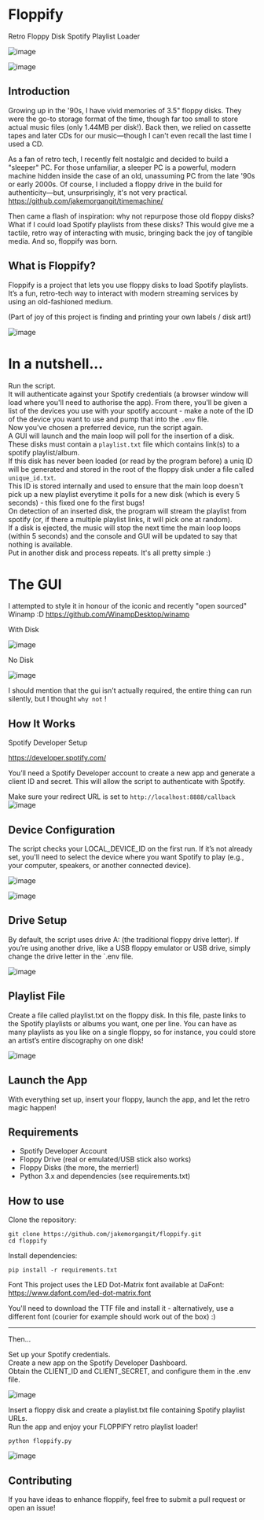 #  Floppify
Retro Floppy Disk Spotify Playlist Loader


![image](https://github.com/user-attachments/assets/3cafe9cd-adf0-419c-94ca-4aaf95a3bf28)

![image](https://github.com/user-attachments/assets/f3f39165-b441-4082-a689-d17864cc7be2)


## Introduction
Growing up in the '90s, I have vivid memories of 3.5" floppy disks. They were the go-to storage format of the time, though far too small to store actual music files (only 1.44MB per disk!). Back then, we relied on cassette tapes and later CDs for our music—though I can't even recall the last time I used a CD.

As a fan of retro tech, I recently felt nostalgic and decided to build a "sleeper" PC. For those unfamiliar, a sleeper PC is a powerful, modern machine hidden inside the case of an old, unassuming PC from the late '90s or early 2000s. Of course, I included a floppy drive in the build for authenticity—but, unsurprisingly, it's not very practical.
https://github.com/jakemorgangit/timemachine/


Then came a flash of inspiration: why not repurpose those old floppy disks? What if I could load Spotify playlists from these disks? This would give me a tactile, retro way of interacting with music, bringing back the joy of tangible media. And so, floppify was born.

## What is Floppify?
Floppify is a project that lets you use floppy disks to load Spotify playlists. It’s a fun, retro-tech way to interact with modern streaming services by using an old-fashioned medium.

(Part of joy of this project is finding and printing your own labels / disk art!)

![image](https://github.com/user-attachments/assets/0318217a-2354-486d-9027-045e9891104c)



# In a nutshell...

Run the script.  
It will authenticate against your Spotify credentials (a browser window will load where you'll need to authorise the app).
From there, you'll be given a list of the devices you use with your spotify account - make a note of the ID of the device you want to use and pump that into the `.env` file.  
Now you've chosen a preferred device, run the script again.  
A GUI will launch and the main loop will poll for the insertion of a disk.  
These disks must contain a `playlist.txt` file which contains link(s) to a spotify playlist/album.  
If this disk has never been loaded (or read by the program before) a uniq ID will be generated and stored in the root of the floppy disk under a file called `unique_id.txt`.  
This ID is stored internally and used to ensure that the main loop doesn't pick up a new playlist everytime it polls for a new disk (which is every 5 seconds) - this fixed one fo the first bugs!  
On detection of an inserted disk, the program will stream the playlist from spotify (or, if there a multiple playlist links, it will pick one at random).  
If a disk is ejected, the music will stop the next time the main loop loops (within 5 seconds) and the console and GUI will be updated to say that nothing is available.  
Put in another disk and process repeats.  It's all pretty simple :) 


# The GUI

I attempted to style it in honour of the iconic and recently "open sourced" Winamp :D
https://github.com/WinampDesktop/winamp

With Disk

![image](https://github.com/user-attachments/assets/f22db6c7-d9fb-4664-b4a9-9b93623005db)


No Disk

![image](https://github.com/user-attachments/assets/3b5f5afb-055d-445e-a0fd-b67e271e31ac)


I should mention that the gui isn't actually required, the entire thing can run silently, but I thought `why not` !


## How It Works
Spotify Developer Setup

https://developer.spotify.com/

You’ll need a Spotify Developer account to create a new app and generate a client ID and secret. This will allow the script to authenticate with Spotify.


Make sure your redirect URL is set to `http://localhost:8888/callback`
![image](https://github.com/user-attachments/assets/3daafb35-1595-4e0c-b860-71d755ec2a72)


## Device Configuration
The script checks your LOCAL_DEVICE_ID on the first run. If it’s not already set, you'll need to select the device where you want Spotify to play (e.g., your computer, speakers, or another connected device).


![image](https://github.com/user-attachments/assets/472a40bb-57f2-4e2a-876f-3d5c9b102667)

![image](https://github.com/user-attachments/assets/376c8959-1ca7-44b4-afbd-fb50ad2bd73a)



## Drive Setup
By default, the script uses drive A: (the traditional floppy drive letter). If you’re using another drive, like a USB floppy emulator or USB drive, simply change the drive letter in the `.env file.


![image](https://github.com/user-attachments/assets/285c18f8-8690-4ae2-ba43-ed5b459559c9)

## Playlist File
Create a file called playlist.txt on the floppy disk.  In this file, paste links to the Spotify playlists or albums you want, one per line. You can have as many playlists as you like on a single floppy, so for instance, you could store an artist’s entire discography on one disk!

![image](https://github.com/user-attachments/assets/06f141eb-6d48-44d5-9d3a-7d355fb2e0cc)





## Launch the App
With everything set up, insert your floppy, launch the app, and let the retro magic happen!

## Requirements
- Spotify Developer Account
- Floppy Drive (real or emulated/USB stick also works)
- Floppy Disks (the more, the merrier!)
- Python 3.x and dependencies (see requirements.txt)

## How to use

Clone the repository:

```
git clone https://github.com/jakemorgangit/floppify.git
cd floppify
```

Install dependencies:

```
pip install -r requirements.txt
```

Font
This project uses the LED Dot-Matrix font available at DaFont:
https://www.dafont.com/led-dot-matrix.font

You'll need to download the TTF file and install it - alternatively, use a different font (courier for example should work out of the box) :) 

-----
Then...

Set up your Spotify credentials.  
Create a new app on the Spotify Developer Dashboard.  
Obtain the CLIENT_ID and CLIENT_SECRET, and configure them in the .env file.  

![image](https://github.com/user-attachments/assets/a8930042-304d-42af-b994-c2e5705816dd)

Insert a floppy disk and create a playlist.txt file containing Spotify playlist URLs.  
Run the app and enjoy your FLOPPIFY retro playlist loader!

```
python floppify.py
```


![image](https://github.com/user-attachments/assets/b44b0ba5-fdab-4f05-b3ae-0fa62113a4e0)


## Contributing
If you have ideas to enhance floppify, feel free to submit a pull request or open an issue!




